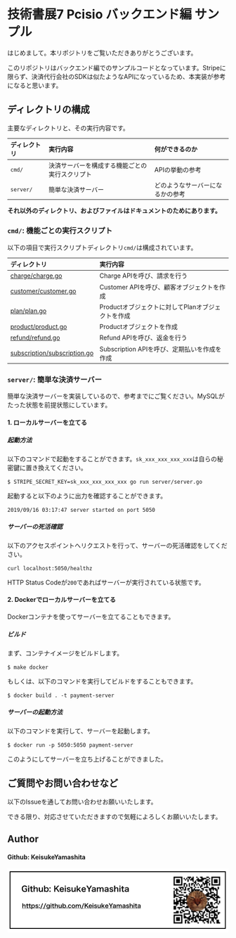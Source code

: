 # 技術書展7 Pcisio バックエンド編 サンプル

はじめまして。本リポジトリをご覧いただきありがとうございます。

このリポジトリはバックエンド編でのサンプルコードとなっています。Stripeに限らず、決済代行会社のSDKは似たようなAPIになっているため、本実装が参考になると思います。

## ディレクトリの構成

主要なディレクトリと、その実行内容です。

| ディレクトリ | 実行内容 | 何ができるのか|
|:-----------|:--------|:------|
| `cmd/` | 決済サーバーを構成する機能ごとの実行スクリプト |APIの挙動の参考 |
| `server/` | 簡単な決済サーバー | どのようなサーバーになるかの参考 | 

**それ以外のディレクトリ、およびファイルはドキュメントのためにあります。**

### `cmd/`: 機能ごとの実行スクリプト

以下の項目で実行スクリプトディレクトリ`cmd/`は構成されています。

| ディレクトリ | 実行内容 | 
|:-----------|:--------|
| [charge/charge.go](https://github.com/KeisukeYamashita/pcisio-backend-demo/tree/master/cmd/charge) | Charge APIを呼び、請求を行う | 
| [customer/customer.go](https://github.com/KeisukeYamashita/pcisio-backend-demo/tree/master/cmd/customer) | Customer APIを呼び、顧客オブジェクトを作成 |
| [plan/plan.go](https://github.com/KeisukeYamashita/pcisio-backend-demo/tree/master/cmd/plas) | Productオブジェクトに対してPlanオブジェクトを作成 |
| [product/product.go](https://github.com/KeisukeYamashita/pcisio-backend-demo/tree/master/cmd/product) | Productオブジェクトを作成 |
| [refund/refund.go](https://github.com/KeisukeYamashita/pcisio-backend-demo/tree/master/cmd/refund) | Refund APIを呼び、返金を行う |
| [subscription/subscription.go](https://github.com/KeisukeYamashita/pcisio-backend-demo/tree/master/cmd/subscription) | Subscription APIを呼び、定期払いを作成を作成 |

### `server/`: 簡単な決済サーバー

簡単な決済サーバーを実装しているので、参考までにご覧ください。MySQLがたった状態を前提状態にしています。

#### 1. ローカルサーバーを立てる

##### 起動方法

以下のコマンドで起動をすることができます。`sk_xxx_xxx_xxx_xxx`は自らの秘密鍵に置き換えてください。

```
$ STRIPE_SECRET_KEY=sk_xxx_xxx_xxx_xxx go run server/server.go
```

起動すると以下のように出力を確認することができます。

```
2019/09/16 03:17:47 server started on port 5050
```

##### サーバーの死活確認

以下のアクセスポイントへリクエストを行って、サーバーの死活確認をしてください。

```
curl localhost:5050/healthz
```

HTTP Status Codeが`200`であればサーバーが実行されている状態です。

#### 2. Dockerでローカルサーバーを立てる

Dockerコンテナを使ってサーバーを立てることもできます。

##### ビルド

まず、コンテナイメージをビルドします。

```
$ make docker
```

もしくは、以下のコマンドを実行してビルドをすることもできます。

```
$ docker build . -t payment-server
```

##### サーバーの起動方法

以下のコマンドを実行して、サーバーを起動します。

```
$ docker run -p 5050:5050 payment-server
```

このようにしてサーバーを立ち上げることができました。

## ご質問やお問い合わせなど

以下のIssueを通してお問い合わせお願いいたします。

できる限り、対応させていただきますので気軽によろしくお願いいたします。

## Author

#### Github: KeisukeYamashita

![](images/github.png)
